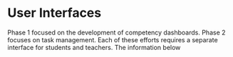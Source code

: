 # User Interfaces

Phase 1 focused on the development of competency dashboards. Phase 2 focuses on task management. Each of these efforts requires a separate interface for students and teachers. The information below
